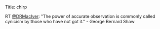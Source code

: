 Title: chirp

RT <a href="http://twitter.com/DRMacIver">@DRMacIver</a>: "The power of accurate observation is commonly called cynicism by those who have not got it." - George Bernard Shaw
